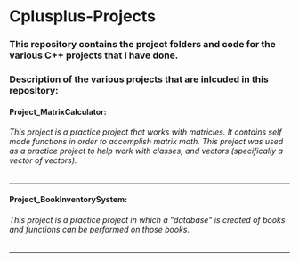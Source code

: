 # Cplusplus-Projects
### This repository contains the project folders and code for the various C++ projects that I have done.

### Description of the various projects that are inlcuded in this repository:

#### Project_MatrixCalculator: 
###### This project is a practice project that works with matricies. It contains self made functions in order to accomplish matrix math. This project was used as a practice project to help work with classes, and vectors (specifically a vector of vectors).
-----------------------------------------------------------------------------------------------------------------------------------------------------------------------------------
#### Project_BookInventorySystem: 
###### This project is a practice project in which a "database" is created of books and functions can be performed on those books.
-----------------------------------------------------------------------------------------------------------------------------------------------------------------------------------
